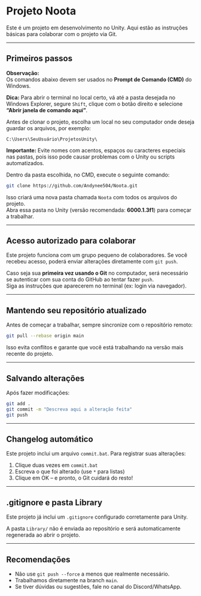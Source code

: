 
# Projeto Noota

Este é um projeto em desenvolvimento no Unity. Aqui estão as instruções básicas para colaborar com o projeto via Git.

---

## Primeiros passos

**Observação:**  
Os comandos abaixo devem ser usados no **Prompt de Comando (CMD)** do Windows.

**Dica:** Para abrir o terminal no local certo, vá até a pasta desejada no Windows Explorer, segure `Shift`, clique com o botão direito e selecione **“Abrir janela de comando aqui”**.

Antes de clonar o projeto, escolha um local no seu computador onde deseja guardar os arquivos, por exemplo:

```
C:\Users\SeuUsuário\ProjetosUnity\
```

**Importante:** Evite nomes com acentos, espaços ou caracteres especiais nas pastas, pois isso pode causar problemas com o Unity ou scripts automatizados.

Dentro da pasta escolhida, no CMD, execute o seguinte comando:

```bash
git clone https://github.com/Andynee504/Noota.git
```

Isso criará uma nova pasta chamada `Noota` com todos os arquivos do projeto.  
Abra essa pasta no Unity (versão recomendada: **6000.1.3f1**) para começar a trabalhar.

---

## Acesso autorizado para colaborar

Este projeto funciona com um grupo pequeno de colaboradores. Se você recebeu acesso, poderá enviar alterações diretamente com `git push`.

Caso seja sua **primeira vez usando o Git** no computador, será necessário se autenticar com sua conta do GitHub ao tentar fazer `push`.  
Siga as instruções que aparecerem no terminal (ex: login via navegador).

---

## Mantendo seu repositório atualizado

Antes de começar a trabalhar, sempre sincronize com o repositório remoto:

```bash
git pull --rebase origin main
```

Isso evita conflitos e garante que você está trabalhando na versão mais recente do projeto.

---

## Salvando alterações

Após fazer modificações:

```bash
git add .
git commit -m "Descreva aqui a alteração feita"
git push
```

---

## Changelog automático

Este projeto inclui um arquivo `commit.bat`. Para registrar suas alterações:

1. Clique duas vezes em `commit.bat`  
2. Escreva o que foi alterado (use `*` para listas)  
3. Clique em OK – e pronto, o Git cuidará do resto!

---

## .gitignore e pasta Library

Este projeto já inclui um `.gitignore` configurado corretamente para Unity.

A pasta `Library/` não é enviada ao repositório e será automaticamente regenerada ao abrir o projeto.

---

## Recomendações

- Não use `git push --force` a menos que realmente necessário.
- Trabalhamos diretamente na branch `main`.
- Se tiver dúvidas ou sugestões, fale no canal do Discord/WhatsApp.
